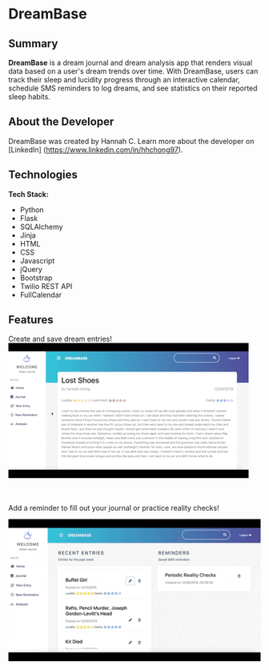 # DreamBase

## Summary

**DreamBase** is a dream journal and dream analysis app that renders visual data based on a user's dream trends over time. With DreamBase, users can track their sleep and lucidity progress through an interactive calendar, schedule SMS reminders to log dreams, and see statistics on their reported sleep habits. 

## About the Developer

DreamBase was created by Hannah C. Learn more about the developer on [LinkedIn] (https://www.linkedin.com/in/hhchong97).

## Technologies

**Tech Stack:**

- Python
- Flask
- SQLAlchemy
- Jinja
- HTML
- CSS
- Javascript
- jQuery
- Bootstrap
- Twilio REST API
- FullCalendar

## Features

Create and save dream entries!
![new entry](/static/_readme-img/new_entry.gif)
<br/><br/><br/>

Add a reminder to fill out your journal or practice reality checks!

![SMS Reminder](/static/_readme-img/dreambase_twilio.gif)
<br/><br/><br/>

